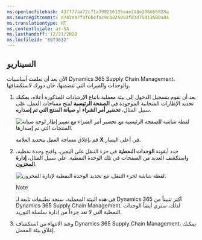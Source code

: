 ```yaml
---
ms.openlocfilehash: 437f77aa72c71a798216135aae7a8e286d56828a
ms.sourcegitcommit: d742ea7faf6b4fac9c0825093f83d75d13580a04
ms.translationtype: HT
ms.contentlocale: ar-SA
ms.lasthandoff: 12/21/2020
ms.locfileid: "6073632"
---
```

## <a name="scenario"></a>السيناريو
الآن بعد أن تعلمت أساسيات Dynamics 365 Supply Chain Management، والوحدات والميزات التي تتضمنها، حان دورك لاستكشافها.

1.  بعد أن تقوم بتسجيل الدخول إلى بيئة معملية باتباع الإرشادات المذكورة أعلاه، يمكنك تحديد الإطارات المتجانبة الموجودة في **الصفحة الرئيسية** لفتح مساحات العمل. على سبيل المثال، **تحضير أمر الشراء** أو **صيانة المنتج التي تم إصداره**.

    ![لقطة شاشة للصفحة الرئيسية مع تحضير أمر الشراء مع تمييز إطار لوحة صيانة المنتجات التي تم إصدارها.](../media/workspaces-scm-ss.png)
 
    قم بإغلاق مساحة العمل بتحديد العلامة **X** في أعلى اليسار.
2.  حدد أيقونة **الوحدات النمطية** في جزء التنقل على اليمين، وافتح وحدة نمطية، واستكشف العديد من الصفحات في تلك الوحدة النمطية. على سبيل المثال، **إدارة المخزون**.

    ![لقطة شاشة لجزء التنقل، مع تحديد الوحدة النمطية لإدارة المخزون.](../media/modules-icon-scm-ss.png)
 
    > [!NOTE]
    > في هذه البيئة المعملية، ستجد تطبيقات تابعة لـ Dynamics 365 أكثر تثبيتاً من Dynamics 365 Supply Chain Management. لذلك، ستري أيضاً الوحدات النمطية التي لا تعد جزءاً من إدارة سلسلة التوريد. 

3.  وعند الانتهاء من استكشاف Dynamics 365 Supply Chain Management، يمكنك إغلاق بيئة المعمل.
